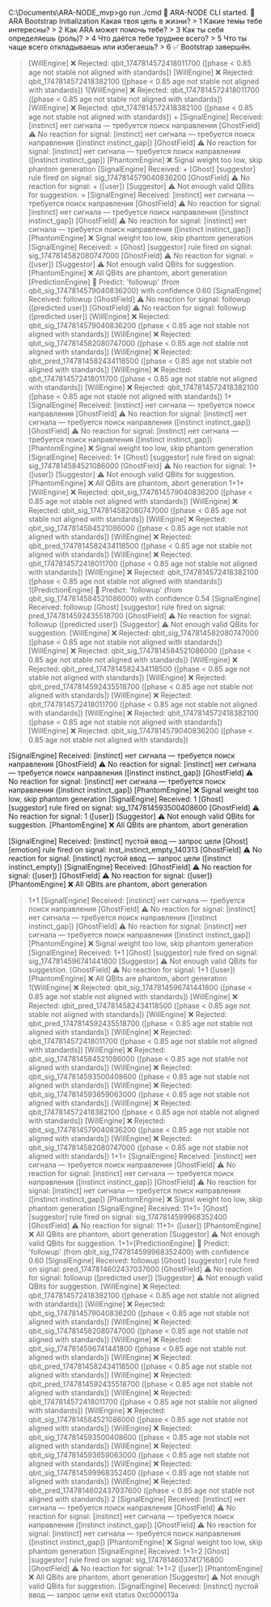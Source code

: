 C:\Documents\ARA-NODE_mvp>go run ./cmd
🧠 ARA-NODE CLI started.
🔧 ARA Bootstrap Initialization
Какая твоя цель в жизни? > 1
Какие темы тебе интересны? > 2
Как ARA может помочь тебе? > 3
Как ты себя определяешь (роль)? > 4
Что даётся тебе труднее всего? > 5
Что ты чаще всего откладываешь или избегаешь? > 6
✅ Bootstrap завершён.
> [WillEngine] ❌ Rejected: qbit_1747814572418011700 ([phase < 0.85 age not stable not aligned with standards])
[WillEngine] ❌ Rejected: qbit_1747814572418382100 ([phase < 0.85 age not stable not aligned with standards])
1[WillEngine] ❌ Rejected: qbit_1747814572418011700 ([phase < 0.85 age not stable not aligned with standards])
[WillEngine] ❌ Rejected: qbit_1747814572418382100 ([phase < 0.85 age not stable not aligned with standards])                                                                        +
                                                                                          [SignalEngine] Received: [instinct] нет сигнала — требуется поиск направления
[GhostField] ⚠️ No reaction for signal: [instinct] нет сигнала — требуется поиск направления ([instinct instinct_gap])
[GhostField] ⚠️ No reaction for signal: [instinct] нет сигнала — требуется поиск направления ([instinct instinct_gap])
[PhantomEngine] ❌ Signal weight too low, skip phantom generation
[SignalEngine] Received: +
[Ghost] [suggestor] rule fired on signal: sig_1747814579040836200
[GhostField] ⚠️ No reaction for signal: + ([user])
> [Suggestor] ⚠️ Not enough valid QBits for suggestion.
=
[SignalEngine] Received: [instinct] нет сигнала — требуется поиск направления
[GhostField] ⚠️ No reaction for signal: [instinct] нет сигнала — требуется поиск направления ([instinct instinct_gap])
[GhostField] ⚠️ No reaction for signal: [instinct] нет сигнала — требуется поиск направления ([instinct instinct_gap])
[PhantomEngine] ❌ Signal weight too low, skip phantom generation
[SignalEngine] Received: =
[Ghost] [suggestor] rule fired on signal: sig_1747814582080747000
[GhostField] ⚠️ No reaction for signal: = ([user])
[Suggestor] ⚠️ Not enough valid QBits for suggestion.
[PhantomEngine] ❌ All QBits are phantom, abort generation
> [PredictionEngine] 🔮 Predict: 'followup' (from qbit_sig_1747814579040836200) with confidence 0.60
[SignalEngine] Received: followup
[GhostField] ⚠️ No reaction for signal: followup ([predicted user])
[GhostField] ⚠️ No reaction for signal: followup ([predicted user])
[WillEngine] ❌ Rejected: qbit_sig_1747814579040836200 ([phase < 0.85 age not stable not aligned with standards])
[WillEngine] ❌ Rejected: qbit_sig_1747814582080747000 ([phase < 0.85 age not stable not aligned with standards])
[WillEngine] ❌ Rejected: qbit_pred_1747814582434118500 ([phase < 0.85 age not stable not aligned with standards])
[WillEngine] ❌ Rejected: qbit_1747814572418011700 ([phase < 0.85 age not stable not aligned with standards])
[WillEngine] ❌ Rejected: qbit_1747814572418382100 ([phase < 0.85 age not stable not aligned with standards])
1+
[SignalEngine] Received: [instinct] нет сигнала — требуется поиск направления
[GhostField] ⚠️ No reaction for signal: [instinct] нет сигнала — требуется поиск направления ([instinct instinct_gap])
[GhostField] ⚠️ No reaction for signal: [instinct] нет сигнала — требуется поиск направления ([instinct instinct_gap])
[PhantomEngine] ❌ Signal weight too low, skip phantom generation
[SignalEngine] Received: 1+
[Ghost] [suggestor] rule fired on signal: sig_1747814584521086000
[GhostField] ⚠️ No reaction for signal: 1+ ([user])
[Suggestor] ⚠️ Not enough valid QBits for suggestion.
[PhantomEngine] ❌ All QBits are phantom, abort generation
> 1+1+[WillEngine] ❌ Rejected: qbit_sig_1747814579040836200 ([phase < 0.85 age not stable not aligned with standards])
[WillEngine] ❌ Rejected: qbit_sig_1747814582080747000 ([phase < 0.85 age not stable not aligned with standards])
[WillEngine] ❌ Rejected: qbit_sig_1747814584521086000 ([phase < 0.85 age not stable not aligned with standards])
[WillEngine] ❌ Rejected: qbit_pred_1747814582434118500 ([phase < 0.85 age not stable not aligned with standards])
[WillEngine] ❌ Rejected: qbit_1747814572418011700 ([phase < 0.85 age not stable not aligned with standards])
[WillEngine] ❌ Rejected: qbit_1747814572418382100 ([phase < 0.85 age not stable not aligned with standards])                                                                     1[PredictionEngine] 🔮 Predict: 'followup' (from qbit_sig_1747814584521086000) with confidence 0.54
[SignalEngine] Received: followup
[Ghost] [suggestor] rule fired on signal: pred_1747814592435518700
[GhostField] ⚠️ No reaction for signal: followup ([predicted user])
[Suggestor] ⚠️ Not enough valid QBits for suggestion.
[WillEngine] ❌ Rejected: qbit_sig_1747814582080747000 ([phase < 0.85 age not stable not aligned with standards])
[WillEngine] ❌ Rejected: qbit_sig_1747814584521086000 ([phase < 0.85 age not stable not aligned with standards])
[WillEngine] ❌ Rejected: qbit_pred_1747814582434118500 ([phase < 0.85 age not stable not aligned with standards])
[WillEngine] ❌ Rejected: qbit_pred_1747814592435518700 ([phase < 0.85 age not stable not aligned with standards])
[WillEngine] ❌ Rejected: qbit_1747814572418011700 ([phase < 0.85 age not stable not aligned with standards])
[WillEngine] ❌ Rejected: qbit_1747814572418382100 ([phase < 0.85 age not stable not aligned with standards])
[WillEngine] ❌ Rejected: qbit_sig_1747814579040836200 ([phase < 0.85 age not stable not aligned with standards])

[SignalEngine] Received: [instinct] нет сигнала — требуется поиск направления
[GhostField] ⚠️ No reaction for signal: [instinct] нет сигнала — требуется поиск направления ([instinct instinct_gap])
[GhostField] ⚠️ No reaction for signal: [instinct] нет сигнала — требуется поиск направления ([instinct instinct_gap])
[PhantomEngine] ❌ Signal weight too low, skip phantom generation
[SignalEngine] Received: 1
[Ghost] [suggestor] rule fired on signal: sig_1747814593500408600
[GhostField] ⚠️ No reaction for signal: 1 ([user])
[Suggestor] ⚠️ Not enough valid QBits for suggestion.
[PhantomEngine] ❌ All QBits are phantom, abort generation
>
[SignalEngine] Received: [instinct] пустой ввод — запрос цели
[Ghost] [emotion] rule fired on signal: inst_instinct_empty_140313
[GhostField] ⚠️ No reaction for signal: [instinct] пустой ввод — запрос цели ([instinct instinct_empty])
[SignalEngine] Received:
[GhostField] ⚠️ No reaction for signal:  ([user])
[GhostField] ⚠️ No reaction for signal:  ([user])
[PhantomEngine] ❌ All QBits are phantom, abort generation
> 1+1
[SignalEngine] Received: [instinct] нет сигнала — требуется поиск направления
[GhostField] ⚠️ No reaction for signal: [instinct] нет сигнала — требуется поиск направления ([instinct instinct_gap])
[GhostField] ⚠️ No reaction for signal: [instinct] нет сигнала — требуется поиск направления ([instinct instinct_gap])
[PhantomEngine] ❌ Signal weight too low, skip phantom generation
[SignalEngine] Received: 1+1
[Ghost] [suggestor] rule fired on signal: sig_1747814596741441800
[Suggestor] ⚠️ Not enough valid QBits for suggestion.
[GhostField] ⚠️ No reaction for signal: 1+1 ([user])
[PhantomEngine] ❌ All QBits are phantom, abort generation
> 1[WillEngine] ❌ Rejected: qbit_sig_1747814596741441800 ([phase < 0.85 age not stable not aligned with standards])
[WillEngine] ❌ Rejected: qbit_pred_1747814582434118500 ([phase < 0.85 age not stable not aligned with standards])
[WillEngine] ❌ Rejected: qbit_pred_1747814592435518700 ([phase < 0.85 age not stable not aligned with standards])
[WillEngine] ❌ Rejected: qbit_1747814572418011700 ([phase < 0.85 age not stable not aligned with standards])
[WillEngine] ❌ Rejected: qbit_sig_1747814584521086000 ([phase < 0.85 age not stable not aligned with standards])
[WillEngine] ❌ Rejected: qbit_sig_1747814593500408600 ([phase < 0.85 age not stable not aligned with standards])
[WillEngine] ❌ Rejected: qbit_sig_1747814593659063000 ([phase < 0.85 age not stable not aligned with standards])
[WillEngine] ❌ Rejected: qbit_1747814572418382100 ([phase < 0.85 age not stable not aligned with standards])
[WillEngine] ❌ Rejected: qbit_sig_1747814579040836200 ([phase < 0.85 age not stable not aligned with standards])
[WillEngine] ❌ Rejected: qbit_sig_1747814582080747000 ([phase < 0.85 age not stable not aligned with standards])
1+1=
[SignalEngine] Received: [instinct] нет сигнала — требуется поиск направления
[GhostField] ⚠️ No reaction for signal: [instinct] нет сигнала — требуется поиск направления ([instinct instinct_gap])
[GhostField] ⚠️ No reaction for signal: [instinct] нет сигнала — требуется поиск направления ([instinct instinct_gap])
[PhantomEngine] ❌ Signal weight too low, skip phantom generation
[SignalEngine] Received: 11+1=
[Ghost] [suggestor] rule fired on signal: sig_1747814599968352400
[GhostField] ⚠️ No reaction for signal: 11+1= ([user])
[PhantomEngine] ❌ All QBits are phantom, abort generation
> [Suggestor] ⚠️ Not enough valid QBits for suggestion.
1+1=[PredictionEngine] 🔮 Predict: 'followup' (from qbit_sig_1747814599968352400) with confidence 0.60
[SignalEngine] Received: followup
[Ghost] [suggestor] rule fired on signal: pred_1747814602437037600
[GhostField] ⚠️ No reaction for signal: followup ([predicted user])
[Suggestor] ⚠️ Not enough valid QBits for suggestion.
[WillEngine] ❌ Rejected: qbit_1747814572418382100 ([phase < 0.85 age not stable not aligned with standards])
[WillEngine] ❌ Rejected: qbit_sig_1747814579040836200 ([phase < 0.85 age not stable not aligned with standards])
[WillEngine] ❌ Rejected: qbit_sig_1747814582080747000 ([phase < 0.85 age not stable not aligned with standards])
[WillEngine] ❌ Rejected: qbit_sig_1747814596741441800 ([phase < 0.85 age not stable not aligned with standards])
[WillEngine] ❌ Rejected: qbit_pred_1747814582434118500 ([phase < 0.85 age not stable not aligned with standards])
[WillEngine] ❌ Rejected: qbit_pred_1747814592435518700 ([phase < 0.85 age not stable not aligned with standards])
[WillEngine] ❌ Rejected: qbit_1747814572418011700 ([phase < 0.85 age not stable not aligned with standards])
[WillEngine] ❌ Rejected: qbit_sig_1747814584521086000 ([phase < 0.85 age not stable not aligned with standards])
[WillEngine] ❌ Rejected: qbit_sig_1747814593500408600 ([phase < 0.85 age not stable not aligned with standards])
[WillEngine] ❌ Rejected: qbit_sig_1747814593659063000 ([phase < 0.85 age not stable not aligned with standards])
[WillEngine] ❌ Rejected: qbit_sig_1747814599968352400 ([phase < 0.85 age not stable not aligned with standards])
[WillEngine] ❌ Rejected: qbit_pred_1747814602437037600 ([phase < 0.85 age not stable not aligned with standards])
2
[SignalEngine] Received: [instinct] нет сигнала — требуется поиск направления
[GhostField] ⚠️ No reaction for signal: [instinct] нет сигнала — требуется поиск направления ([instinct instinct_gap])
[GhostField] ⚠️ No reaction for signal: [instinct] нет сигнала — требуется поиск направления ([instinct instinct_gap])
[PhantomEngine] ❌ Signal weight too low, skip phantom generation
[SignalEngine] Received: 1+1=2
[Ghost] [suggestor] rule fired on signal: sig_1747814603741716800
[GhostField] ⚠️ No reaction for signal: 1+1=2 ([user])
[PhantomEngine] ❌ All QBits are phantom, abort generation
> [Suggestor] ⚠️ Not enough valid QBits for suggestion.
[SignalEngine] Received: [instinct] пустой ввод — запрос цели
exit status 0xc000013a
